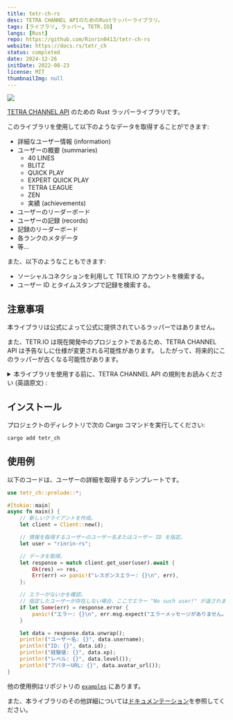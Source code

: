 ```yaml
---
title: tetr-ch-rs
desc: TETRA CHANNEL APIのためのRustラッパーライブラリ。
tags: [ライブラリ, ラッパー, TETR.IO]
langs: [Rust]
repo: https://github.com/Rinrin0413/tetr-ch-rs
website: https://docs.rs/tetr_ch
status: completed
date: 2024-12-26
initDate: 2022-08-23
license: MIT
thumbnailImg: null
---
```


![ ](https://img.shields.io/github/v/release/Rinrin0413/tetr-ch-rs?label=%E6%9C%80%E6%96%B0%E3%83%90%E3%83%BC%E3%82%B8%E3%83%A7%E3%83%B3&style=flat-square)

[TETRA CHANNEL API](https://tetr.io/about/api) のための Rust ラッパーライブラリです。

このライブラリを使用して以下のようなデータを取得することができます:

- 詳細なユーザー情報 (information)
- ユーザーの概要 (summaries)
	- 40 LINES
	- BLITZ
	- QUICK PLAY
	- EXPERT QUICK PLAY
	- TETRA LEAGUE
	- ZEN
	- 実績 (achievements)
- ユーザーのリーダーボード
- ユーザーの記録 (records)
- 記録のリーダーボード
- 各ランクのメタデータ
- 等...

また、以下のようなこともできます:

- ソーシャルコネクションを利用して TETR.IO アカウントを検索する。
- ユーザー ID とタイムスタンプで記録を検索する。

## 注意事項

本ライブラリは公式によって公式に提供されているラッパーではありません。

また、TETR.IO は現在開発中のプロジェクトであるため、TETRA CHANNEL API は予告なしに仕様が変更される可能性があります。
したがって、将来的にこのラッパーが古くなる可能性があります。

<details>
<summary>本ライブラリを使用する前に、TETRA CHANNEL API の規則をお読みください (英語原文) :</summary>
<div>

<br />

> Usage of the TETRA CHANNEL API does not require an account or bot account.
> Please do note that requests are logged. Some simple rules:
>
> - **Do not flood the API with requests.** This should be obvious, but just to be sure.
>   Please keep the amount of requests at a moderate rate - once a second should be fine for most cases, short bursts are OK.
>   Please consider other users!
> - **Honor caching data.** If a response indicates its cache will expire after 10 minutes,
>   please do not rerequest the data during that time, as the data should not change in that time,
>   assuming you are sending an `X-Session-ID` header.
> - **Send an `X-Session-ID` header** if you are often rerequesting the same datasets.
>   This not only assures the data you receive is consistent, it also helps reduce database calls on our side.
> - **Don't use a `X-Session-ID` header for requests that are not related.** That way, load balancing can function as expected.
> - **Do not use the API in ways that break the TETR.IO [Terms of Service](https://tetr.io/about/terms/).** Should be obvious.
>
> ― https://tetr.io/about/api

</div>
</details>

## インストール

プロジェクトのディレクトリで次の Cargo コマンドを実行してください:

```bash
cargo add tetr_ch
```

## 使用例

以下のコードは、ユーザーの詳細を取得するテンプレートです。

```rust
use tetr_ch::prelude::*;

#[tokio::main]
async fn main() {
    // 新しいクライアントを作成。
    let client = Client::new();

    // 情報を取得するユーザーのユーザー名またはユーザー ID を指定。
    let user = "rinrin-rs";

    // データを取得。
    let response = match client.get_user(user).await {
        Ok(res) => res,
        Err(err) => panic!("レスポンスエラー: {}\n", err),
    };

    // エラーがないかを確認。
	// 指定したユーザーが存在しない場合、ここでエラー "No such user!" が返されます。
    if let Some(err) = response.error {
        panic!("エラー: {}\n", err.msg.expect("エラーメッセージがありません。"));
    }

    let data = response.data.unwrap();
    println!("ユーザー名: {}", data.username);
    println!("ID: {}", data.id);
    println!("経験値: {}", data.xp);
    println!("レベル: {}", data.level());
    println!("アバターURL: {}", data.avatar_url());
}
```

他の使用例はリポジトリの [`examples`](https://github.com/Rinrin0413/tetr-ch-rs/blob/master/examples) にあります。

また、本ライブラリのその他詳細については[ドキュメンテーション](https://docs.rs/tetr_ch)を参照してください。

